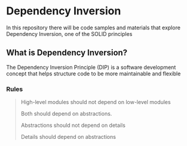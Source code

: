 # Dependency Inversion
In this repository there will be code samples and materials that explore Dependency Inversion, one of the SOLID principles

## What is Dependency Inversion?

The Dependency Inversion Principle (DIP) is a software development concept that helps structure code to be more maintainable and flexible

### Rules
> High-level modules should not depend on low-level modules
>
> Both should depend on abstractions.
>
> Abstractions should not depend on details
>
> Details should depend on abstractions